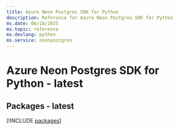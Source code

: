 ```yaml
---
title: Azure Neon Postgres SDK for Python
description: Reference for Azure Neon Postgres SDK for Python
ms.date: 06/18/2025
ms.topic: reference
ms.devlang: python
ms.service: neonpostgres
---
```

# Azure Neon Postgres SDK for Python - latest
## Packages - latest
[!INCLUDE [packages](neon-postgres-index.md)]